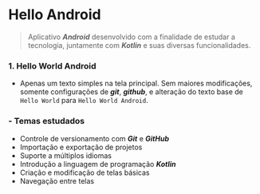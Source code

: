 # Hello Android

> Aplicativo ***Android*** desenvolvido com a finalidade de estudar a tecnologia, juntamente com ***Kotlin*** e suas diversas funcionalidades.

### 1. Hello World Android
  - Apenas um texto simples na tela principal. Sem maiores modificações, somente configurações de ***git***, ***github***, e alteração do texto base de `Hello World` para `Hello World Android`.

### - Temas estudados
  - Controle de versionamento com ***Git*** e ***GitHub***
  - Importação e exportação de projetos
  - Suporte a múltiplos idiomas
  - Introdução a linguagem de programação ***Kotlin***
  - Criação e modificação de telas básicas
  - Navegação entre telas